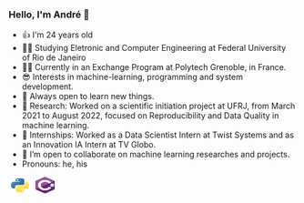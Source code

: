 ### Hello, I'm André  👋



- 👍 I'm 24 years old
- 👨‍🎓 Studying Eletronic and Computer Engineering at Federal University of Rio de Janeiro
- 👨‍🎓 Currently in an Exchange Program at Polytech Grenoble, in France.
- 😎 Interests in machine-learning, programming and system development.
- 🙂 Always open to learn new things. 
- 🔭 Research: Worked on a scientific initiation project at UFRJ, from March 2021 to August 2022, focused on Reproducibility and Data Quality in machine learning.
- 🔭 Internships: Worked as a Data Scientist Intern at Twist Systems and as an Innovation IA Intern at TV Globo.
- 👯 I’m open to collaborate on machine learning researches and projects.
-    Pronouns: he, his


<div>
  <img align="center" alt="Rafa-Python" height="30" width="40" src="https://raw.githubusercontent.com/devicons/devicon/master/icons/python/python-original.svg">
  <img align="center" alt="Rafa-C++" height="30" width="40" src="https://raw.githubusercontent.com/devicons/devicon/master/icons/csharp/csharp-original.svg">
</div>
